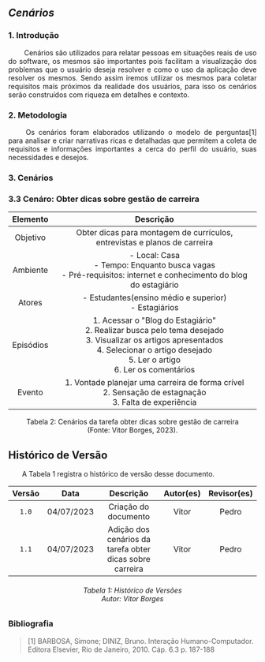 ## ***Cenários***

### **1. Introdução**
<p align="justify">&emsp;&emsp;
Cenários são utilizados para relatar pessoas em situações reais de uso do software, os mesmos são importantes pois facilitam a visualização dos problemas que o usuário deseja resolver e como o uso da aplicação deve resolver os mesmos. Sendo assim iremos utilizar os mesmos para coletar requisitos mais próximos da realidade dos usuários, para isso os cenários serão construídos com riqueza em detalhes e contexto.
</p>

### **2. Metodologia**
<p align="justify">&emsp;&emsp;
Os cenários foram elaborados utilizando o modelo de perguntas[1] para analisar e criar narrativas ricas e detalhadas que permitem a coleta de requisitos e informações importantes a cerca do perfil do usuário, suas necessidades e desejos.
</p>

### **3. Cenários**

### **3.3 Cenáro: Obter dicas sobre gestão de carreira**

| Elemento | Descrição |
|:--------:|:---------:|
| Objetivo | Obter dicas para montagem de currículos, entrevistas e planos de carreira|
| Ambiente| - Local: Casa<br> - Tempo: Enquanto busca vagas<br> - Pré-requisitos: internet e conhecimento do blog do estagiário  |
| Atores | - Estudantes(ensino médio e superior) <br> - Estagiários|
| Episódios | 1. Acessar o "Blog do Estagiário" <br> 2. Realizar busca pelo tema desejado <br> 3. Visualizar os artigos apresentados <br> 4. Selecionar o artigo desejado <br> 5. Ler o artigo<br> 6. Ler os comentários|
| Evento | 1. Vontade planejar uma carreira de forma crível <br> 2. Sensação de estagnação <br> 3. Falta de experiência |
<div style="text-align: center">
<p> Tabela 2: Cenários da tarefa obter dicas sobre gestão de carreira<br/> (Fonte: Vitor Borges, 2023).</p>
</div>

## Histórico de Versão
&emsp;&emsp;A Tabela 1 registra o histórico de versão desse documento.

| Versão |    Data    |      Descrição       |   Autor(es)    | Revisor(es) |
|:------:|:----------:|:--------------------:|:--------------:|:-----------:|
| `1.0`  | 04/07/2023 | Criação do documento | Vitor |    Pedro   |
| `1.1`  | 04/07/2023 | Adição dos cenários da tarefa obter dicas sobre carreira | Vitor |    Pedro   |

<h6 align = "center"> Tabela 1: Histórico de Versões
<br> Autor:  Vitor Borges</h6>

### Bibliografia
> [1] BARBOSA, Simone; DINIZ, Bruno. Interação Humano-Computador. Editora Elsevier, Rio de Janeiro, 2010. Cáp. 6.3 p. 187-188